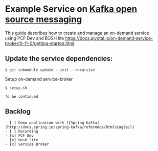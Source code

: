 # Example Service on [Kafka open source messaging](http://kafka.apache.org/)
This guide describes how to create and manage an on-demand service using PCF Dev and BOSH lite https://docs.pivotal.io/on-demand-service-broker/0-11-0/getting-started.html

## Update the service dependencies:

    $ git submodule update --init --recursive

Setup on-demand service-broker

    $ setup.sh

    To be continued

## Backlog

    - [ ] Demo application with ([Spring Kafka](http://docs.spring.io/spring-kafka/reference/htmlsingle/))
    - [ ] Recording
    - [x] PCF Dev
    - [x] bosh-lite
    - [x] Service Broker
